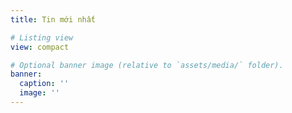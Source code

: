 ```yaml
---
title: Tin mới nhất

# Listing view
view: compact

# Optional banner image (relative to `assets/media/` folder).
banner:
  caption: ''
  image: ''
---
```

